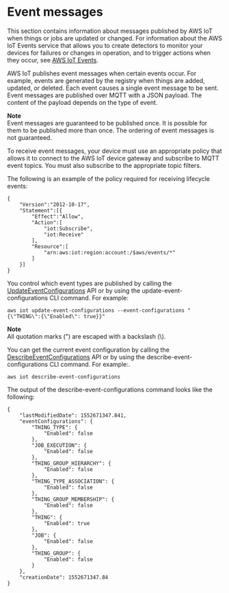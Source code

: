 # Event messages<a name="iot-events"></a>

This section contains information about messages published by AWS IoT when things or jobs are updated or changed\. For information about the AWS IoT Events service that allows you to create detectors to monitor your devices for failures or changes in operation, and to trigger actions when they occur, see [AWS IoT Events](https://aws.amazon.com/iot-events)\.

AWS IoT publishes event messages when certain events occur\. For example, events are generated by the registry when things are added, updated, or deleted\. Each event causes a single event message to be sent\. Event messages are published over MQTT with a JSON payload\. The content of the payload depends on the type of event\.

**Note**  
Event messages are guaranteed to be published once\. It is possible for them to be published more than once\. The ordering of event messages is not guaranteed\.

To receive event messages, your device must use an appropriate policy that allows it to connect to the AWS IoT device gateway and subscribe to MQTT event topics\. You must also subscribe to the appropriate topic filters\.

The following is an example of the policy required for receiving lifecycle events:

```
{
    "Version":"2012-10-17",
    "Statement":[{
        "Effect":"Allow",
        "Action":[
            "iot:Subscribe",
            "iot:Receive"
        ],
        "Resource":[
            "arn:aws:iot:region:account:/$aws/events/*"
        ]
    }]
}
```

You control which event types are published by calling the [UpdateEventConfigurations](https://docs.aws.amazon.com/iot/latest/apireference/API_UpdateEventConfigurations.html) API or by using the update\-event\-configurations CLI command\. For example:

```
aws iot update-event-configurations --event-configurations "{\"THING\":{\"Enabled\": true}}"
```

**Note**  
All quotation marks \("\) are escaped with a backslash \(\\\)\.

You can get the current event configuration by calling the [DescribeEventConfigurations](https://docs.aws.amazon.com/iot/latest/apireference/API_DescribeEventConfigurations.html) API or by using the describe\-event\-configurations CLI command\. For example:\.

```
aws iot describe-event-configurations
```

The output of the describe\-event\-configurations command looks like the following:

```
{
    "lastModifiedDate": 1552671347.841, 
    "eventConfigurations": {
        "THING_TYPE": {
            "Enabled": false
        }, 
        "JOB_EXECUTION": {
            "Enabled": false
        }, 
        "THING_GROUP_HIERARCHY": {
            "Enabled": false
        }, 
        "THING_TYPE_ASSOCIATION": {
            "Enabled": false
        }, 
        "THING_GROUP_MEMBERSHIP": {
            "Enabled": false
        }, 
        "THING": {
            "Enabled": true
        }, 
        "JOB": {
            "Enabled": false
        }, 
        "THING_GROUP": {
            "Enabled": false
        }
    }, 
    "creationDate": 1552671347.84
}
```